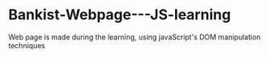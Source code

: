# Bankist-Webpage---JS-learning
Web page is made during the learning, using javaScript's DOM manipulation techniques
